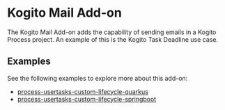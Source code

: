 <!--
  Licensed to the Apache Software Foundation (ASF) under one
  or more contributor license agreements.  See the NOTICE file
  distributed with this work for additional information
  regarding copyright ownership.  The ASF licenses this file
  to you under the Apache License, Version 2.0 (the
  "License"); you may not use this file except in compliance
  with the License.  You may obtain a copy of the License at

    http://www.apache.org/licenses/LICENSE-2.0

  Unless required by applicable law or agreed to in writing,
  software distributed under the License is distributed on an
  "AS IS" BASIS, WITHOUT WARRANTIES OR CONDITIONS OF ANY
  KIND, either express or implied.  See the License for the
  specific language governing permissions and limitations
  under the License.
  -->

# Kogito Mail Add-on

The Kogito Mail Add-on adds the capability of sending emails in a Kogito Process project. An example of this is the Kogito Task
Deadline use case. <!-- TODO: reference needed -->

<!-- TODO: this add-on is lacking documentation in the official docs. Please see: https://issues.redhat.com/browse/KOGITO-5562 -->

## Examples

See the following examples to explore more about this add-on:

- [process-usertasks-custom-lifecycle-quarkus](https://github.com/kiegroup/kogito-examples/tree/stable/kogito-quarkus-examples/process-usertasks-custom-lifecycle-quarkus)
- [process-usertasks-custom-lifecycle-springboot](https://github.com/kiegroup/kogito-examples/tree/stable/kogito-springboot-examples/process-usertasks-custom-lifecycle-springboot)
